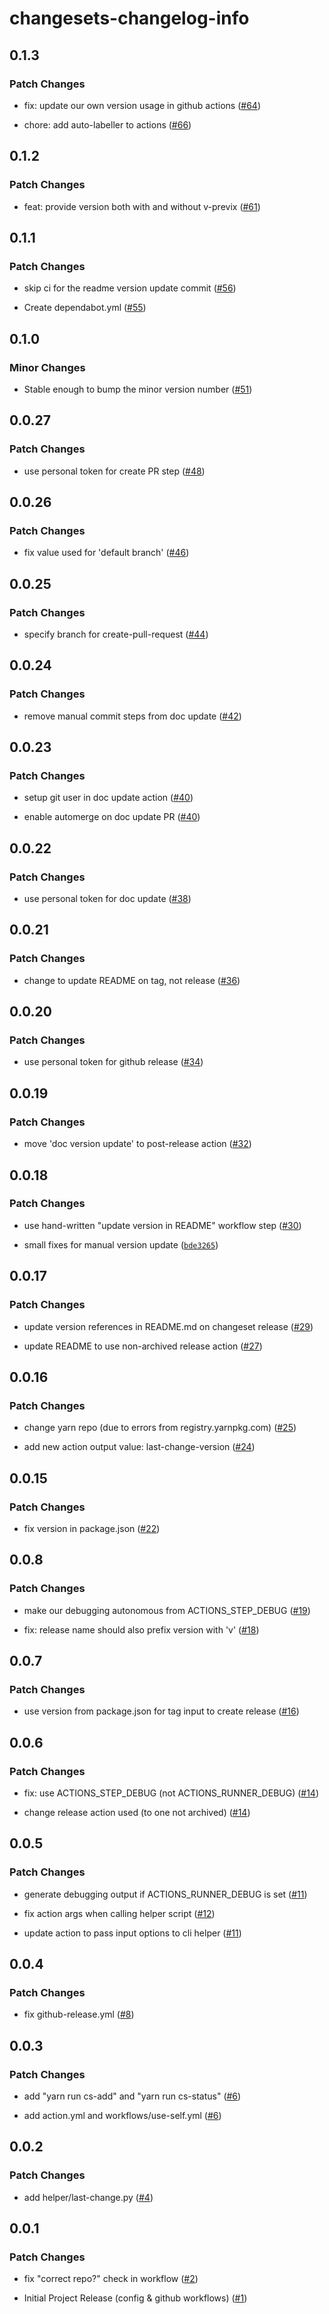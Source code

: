 # changesets-changelog-info

## 0.1.3

### Patch Changes

- fix: update our own version usage in github actions ([#64](https://github.com/chizovation/changesets-changelog-info/pull/64))

- chore: add auto-labeller to actions ([#66](https://github.com/chizovation/changesets-changelog-info/pull/66))

## 0.1.2

### Patch Changes

- feat: provide version both with and without v-previx ([#61](https://github.com/chizovation/changesets-changelog-info/pull/61))

## 0.1.1

### Patch Changes

- skip ci for the readme version update commit ([#56](https://github.com/chizovation/changesets-changelog-info/pull/56))

- Create dependabot.yml ([#55](https://github.com/chizovation/changesets-changelog-info/pull/55))

## 0.1.0

### Minor Changes

- Stable enough to bump the minor version number ([#51](https://github.com/chizovation/changesets-changelog-info/pull/51))

## 0.0.27

### Patch Changes

- use personal token for create PR step ([#48](https://github.com/chizovation/changesets-changelog-info/pull/48))

## 0.0.26

### Patch Changes

- fix value used for 'default branch' ([#46](https://github.com/chizovation/changesets-changelog-info/pull/46))

## 0.0.25

### Patch Changes

- specify branch for create-pull-request ([#44](https://github.com/chizovation/changesets-changelog-info/pull/44))

## 0.0.24

### Patch Changes

- remove manual commit steps from doc update ([#42](https://github.com/chizovation/changesets-changelog-info/pull/42))

## 0.0.23

### Patch Changes

- setup git user in doc update action ([#40](https://github.com/chizovation/changesets-changelog-info/pull/40))

- enable automerge on doc update PR ([#40](https://github.com/chizovation/changesets-changelog-info/pull/40))

## 0.0.22

### Patch Changes

- use personal token for doc update ([#38](https://github.com/chizovation/changesets-changelog-info/pull/38))

## 0.0.21

### Patch Changes

- change to update README on tag, not release ([#36](https://github.com/chizovation/changesets-changelog-info/pull/36))

## 0.0.20

### Patch Changes

- use personal token for github release ([#34](https://github.com/chizovation/changesets-changelog-info/pull/34))

## 0.0.19

### Patch Changes

- move 'doc version update' to post-release action ([#32](https://github.com/chizovation/changesets-changelog-info/pull/32))

## 0.0.18

### Patch Changes

- use hand-written "update version in README" workflow step ([#30](https://github.com/chizovation/changesets-changelog-info/pull/30))

- small fixes for manual version update ([`bde3265`](https://github.com/chizovation/changesets-changelog-info/commit/bde32658dc555e6829a5aa224afb4640568f9c8c))

## 0.0.17

### Patch Changes

- update version references in README.md on changeset release ([#29](https://github.com/chizovation/changesets-changelog-info/pull/29))

- update README to use non-archived release action ([#27](https://github.com/chizovation/changesets-changelog-info/pull/27))

## 0.0.16

### Patch Changes

- change yarn repo (due to errors from registry.yarnpkg.com) ([#25](https://github.com/chizovation/changesets-changelog-info/pull/25))

- add new action output value: last-change-version ([#24](https://github.com/chizovation/changesets-changelog-info/pull/24))

## 0.0.15

### Patch Changes

- fix version in package.json ([#22](https://github.com/chizovation/changesets-changelog-info/pull/22))

## 0.0.8

### Patch Changes

- make our debugging autonomous from ACTIONS_STEP_DEBUG ([#19](https://github.com/chizovation/changesets-changelog-info/pull/19))

- fix: release name should also prefix version with 'v' ([#18](https://github.com/chizovation/changesets-changelog-info/pull/18))

## 0.0.7

### Patch Changes

- use version from package.json for tag input to create release ([#16](https://github.com/chizovation/changesets-changelog-info/pull/16))

## 0.0.6

### Patch Changes

- fix: use ACTIONS_STEP_DEBUG (not ACTIONS_RUNNER_DEBUG) ([#14](https://github.com/chizovation/changesets-changelog-info/pull/14))

- change release action used (to one not archived) ([#14](https://github.com/chizovation/changesets-changelog-info/pull/14))

## 0.0.5

### Patch Changes

- generate debugging output if ACTIONS_RUNNER_DEBUG is set ([#11](https://github.com/chizovation/changesets-changelog-info/pull/11))

- fix action args when calling helper script ([#12](https://github.com/chizovation/changesets-changelog-info/pull/12))

- update action to pass input options to cli helper ([#11](https://github.com/chizovation/changesets-changelog-info/pull/11))

## 0.0.4

### Patch Changes

- fix github-release.yml ([#8](https://github.com/chizovation/changesets-changelog-info/pull/8))

## 0.0.3

### Patch Changes

- add "yarn run cs-add" and "yarn run cs-status" ([#6](https://github.com/chizovation/changesets-changelog-info/pull/6))

- add action.yml and workflows/use-self.yml ([#6](https://github.com/chizovation/changesets-changelog-info/pull/6))

## 0.0.2

### Patch Changes

- add helper/last-change.py ([#4](https://github.com/chizovation/changesets-changelog-info/pull/4))

## 0.0.1

### Patch Changes

- fix "correct repo?" check in workflow ([#2](https://github.com/chizovation/changesets-changelog-info/pull/2))

- Initial Project Release (config & github workflows) ([#1](https://github.com/chizovation/changesets-changelog-info/pull/1))
